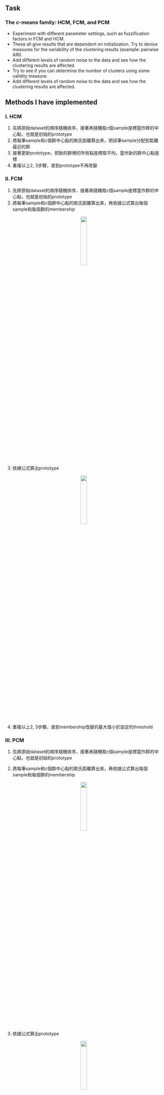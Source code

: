 ## Task
### The c-means family: HCM, FCM, and PCM

- Experiment with different parameter settings, such as fuzzification factors in FCM and HCM.
- These all give results that are dependent on initialization. Try to devise measures for the variability of the clustering results (example: pairwise ARI).
- Add different levels of random noise to the data and see how the clustering results are affected.
- Try to see if you can determine the number of clusters using some validity measure.
- Add different levels of random noise to the data and see how the clustering results are affected.

## Methods I have implemented
### I. HCM

1. 先將原始dataset的順序隨機排序，接著再隨機取c個sample座標當作群的中心點，也就是初始的prototype
2. 將每筆sample和c個群中⼼點的歐⽒距離算出來，把該筆sample分配到距離最近的群
3. 接著更新prototype，把新的群裡的所有點座標取平均，當作新的群中心點座標
4. 重複以上2, 3步驟，直到prototype不再改變

### II. FCM

1. 先將原始dataset的順序隨機排序，接著再隨機取c個sample座標當作群的中⼼點，也就是初始的prototype
2. 將每筆sample和c個群中心點的歐⽒距離算出來，再依據公式算出每個sample和每個群的membership

<div style="text-align: center">
<img src="https://i.imgur.com/bn7zbTb.png" width="20%">
</div>

3. 依據公式算出prototype

<div style="text-align: center">
<img src="https://i.imgur.com/NXmodW1.png" width="20%">
</div>

4. 重複以上2, 3步驟，直到membership改變的最大值⼩於設定的threshold

### III. PCM

1. 先將原始dataset的順序隨機排序，接著再隨機取c個sample座標當作群的中⼼點，也就是初始的prototype

2. 將每筆sample和c個群中心點的歐⽒距離算出來，再依據公式算出每個sample和每個群的membership

<div style="text-align: center">
<img src="https://i.imgur.com/yTDxPxp.png" width="20%">
</div>

3. 依據公式算出prototype

<div style="text-align: center">
<img src="https://i.imgur.com/5zu5g3C.png" width="20%">
</div>

4. 重複以上2, 3步驟，直到membership改變的最⼤值⼩於設定的threshold

## Experiments I have done, and the results

為了⽅便觀察分群的效果，我將迭代的次數還有ARI印出來觀察。另外，我將sample的其中兩維座標拿出來來畫成⼀張⼆維的圖，並將每個點分群的結果以顏⾊表⽰，相同顏⾊代表分到相同的群。為了對照sample正確的分類，我也將sample實際的類別畫成⼆維的圖，將類別以顏⾊表示。此外，FCM和PCM經過測試後，threshold = 0.1, 0.01, 0.001的結果都差不多，因此後面的測試皆將threshold設為0.001。

### I. FCM和PCM在不同fuzzy factor下的結果

<img src="https://i.imgur.com/HZbTj1x.png" width="40%">
<img src="https://i.imgur.com/tVQ5VJs.png" width="100%">

![](https://i.imgur.com/KpPvgzQ.png)
![](https://i.imgur.com/x1IJsHa.png)

<img src="https://i.imgur.com/kmbjmOA.png" width="40%">

![](https://i.imgur.com/cBCHIiO.png)
![](https://i.imgur.com/fmbB4pV.png)
![](https://i.imgur.com/OUAzpIa.png)

以fuzzy factor = 1.5, 2, 3分別做測試後發現，FCM和PCM在fuzzy factor = 2的時候表現都不錯，在兩個dataset中，ARI都是最高的，分類出的結果與sample真實類別最接近，因此之後的測試都以fuzzy factor = 2做其他項⽬的測試。

### II. 加入noise的結果

將原有的dataset再加入⼀些雜訊，雜訊的取法是在每維座標的最大值和最⼩值之間隨機取一個數當作新的座標點，⽽雜訊的真實類別將隨機分配。為了觀察時得以區別雜訊，雜訊在真實類別的圖中以黑⾊表示，但在分群時雜訊將與原本的sample點一起被分群。

<img src="https://i.imgur.com/ERQDVuM.png" width="80%">
<img src="https://i.imgur.com/rb6Yrhw.png" width="90%">

從結果可以發現，不管是HCM, FCM, PCM，加入雜訊後ARI都降低了，表⽰分群的表現都變差，因此可以推論加入雜訊確實會影響分群表現。然⽽，雖然經過多次的測試，我無法證實PCM受到雜訊的影響最小，因為每次雜訊的影響⼤小都不一，難以做出整體的判斷。不過，我倒是有發現PCM的分類結果常常變化很⼤，有時ARI很⾼，有時ARI很低，也許是因為PCM對於初始取的群中心好壞很敏感，才會有這樣子的表現。


### III. 先⽤PCA降維再分群

為了讓圖能夠真實呈現sample所在的位置，⽽不是只⽤其中兩維的座標來畫圖，我先用PCA將dataset降成2維再去分類，也順便觀察降維後的分類表現。

<img src="https://i.imgur.com/KpggVlA.png" width="80%">
<img src="https://i.imgur.com/QYxx5cZ.png" width="80%">
<img src="https://i.imgur.com/0XDnQuc.png" width="80%">
<img src="https://i.imgur.com/BGVuhAA.png" width="80%">

透過真實類別的圖可以發現，用PCA降維後，許多不同類別的sample會重疊在一起，導致分群上的困難，容易分錯，因此降維後的ARI也比較低。

## Analysis - Are the results what I expect? Why?

經過三種測試後，測試的結果與我預期的其實差不多。上網查相關資料，許多網路上的⾼手都說fuzzy factor取2最適合，結果測試後發現真的是如此，我推測原因可能是fuzzy factor如果太低會分得太細，如果太⾼會分得越模糊。加入noise後，分群會受到noise的影響，容易將其他sample分錯，原因我想也是⼗分直觀，因為noise會⼲擾分群的過程。⽽降維後分群表現比較不好，仔細想想還蠻合理，降維本來就會失去⼀些資訊，導致分群上的困難。因此，這次作業的結果⼤致上與我想的相差不遠。

